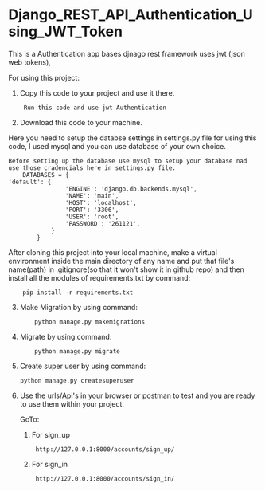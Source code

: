 
# Django_REST_API_Authentication_Using_JWT_Token

This is a Authentication app bases djnago rest framework uses jwt (json web tokens),

For using this project:
    
1. Copy this code to your project and use it there.
        
        Run this code and use jwt Authentication

2. Download this code to your machine.

Here you need to setup the databse settings in settings.py file for using this code, I used mysql and you can use database of your own choice.

    
    
    Before setting up the database use mysql to setup your database nad use those cradencials here in settings.py file.
        DATABASES = {
    'default': {
                    'ENGINE': 'django.db.backends.mysql',
                    'NAME': 'main',
                    'HOST': 'localhost',
                    'PORT': '3306',
                    'USER': 'root',
                    'PASSWORD': '261121',
                }
            }   

After cloning this project into your local machine, make a virtual environment inside the main directory of any name and put that file's name(path) in .gitignore(so that it won't show it in github repo) and then install all the modules of requirements.txt by command:

        pip install -r requirements.txt

3.  Make Migration by using command:

            python manage.py makemigrations

4.  Migrate by using command:

            python manage.py migrate

5.  Create super user by using command:

        python manage.py createsuperuser

6.  Use the urls/Api's in your browser or postman to test and you are ready to use them within your project.

    GoTo:

    1. For sign_up

            http://127.0.0.1:8000/accounts/sign_up/ 

    2. For sign_in

            http://127.0.0.1:8000/accounts/sign_in/



